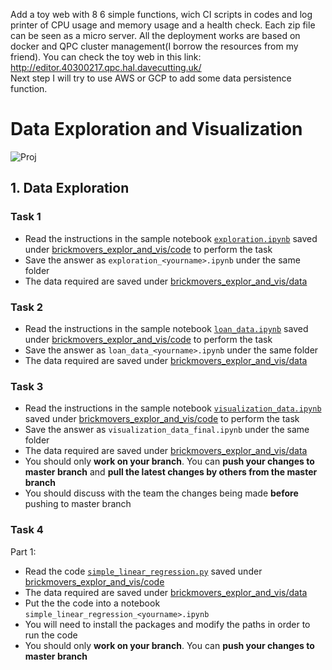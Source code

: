 Add a toy web with 8 6 simple functions, wich CI scripts in codes and log printer of CPU usage and memory usage and a health check.
Each zip file can be seen as a micro server. All the deployment works are based on docker and QPC cluster management(I borrow the resources from my friend).
You can check the toy web in this link: http://editor.40300217.qpc.hal.davecutting.uk/  
Next step I will try to use AWS or GCP to add some data persistence function.

# Data Exploration and Visualization
![Proj](https://img.shields.io/badge/proj-wip-yellowgreen.svg)

## 1. Data Exploration
### Task 1
- Read the instructions in the sample notebook [`exploration.ipynb`](./code/exploration.ipynb) saved under [brickmovers_explor_and_vis/code](./code) to perform the task
- Save the answer as `exploration_<yourname>.ipynb` under the same folder
- The data required are saved under [brickmovers_explor_and_vis/data](./data)

### Task 2
- Read the instructions in the sample notebook [`loan_data.ipynb`](./code/loan_data.ipynb) saved under [brickmovers_explor_and_vis/code](./code) to perform the task
- Save the answer as `loan_data_<yourname>.ipynb` under the same folder
- The data required are saved under [brickmovers_explor_and_vis/data](./data)

### Task 3
- Read the instructions in the sample notebook [`visualization_data.ipynb`](./code/visualization_data.ipynb) saved under [brickmovers_explor_and_vis/code](./code) to perform the task
- Save the answer as `visualization_data_final.ipynb` under the same folder
- The data required are saved under [brickmovers_explor_and_vis/data](./data)
- You should only **work on your branch**. You can **push your changes to master branch** and **pull the latest changes by others from the master branch**
- You should discuss with the team the changes being made **before** pushing to master branch

### Task 4
Part 1:
- Read the code [`simple_linear_regression.py`](./code/simple_linear_regression.py) saved under [brickmovers_explor_and_vis/code](./code)
- The data required are saved under [brickmovers_explor_and_vis/data](./data)
- Put the the code into a notebook `simple_linear_regression_<yourname>.ipynb`
- You will need to install the packages and modify the paths in order to run the code
- You should only **work on your branch**. You can **push your changes to master branch**
